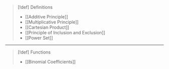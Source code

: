 >[!def] Definitions
>- [[Additive Principle]]
>- [[Multiplicative Principle]]
>- [[Cartesian Product]]
>- [[Principle of Inclusion and Exclusion]]
>- [[Power Set]]

___
>[!def] Functions
>- [[Binomial Coefficients]]